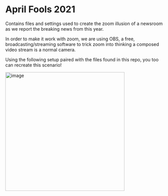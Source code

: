# April Fools 2021

Contains files and settings used to create the zoom illusion of a newsroom as we report the breaking news from this year.

In order to make it work with zoom, we are using OBS, a free, broadcasting/streaming software to trick zoom into thinking a composed video stream is a normal camera.

Using the following setup paired with the files found in this repo, you too can recreate this scenario!

<img width="372" alt="image" src="https://user-images.githubusercontent.com/1761533/113092577-1ac8dc00-91a3-11eb-9e61-c1a37d309cb1.png">
